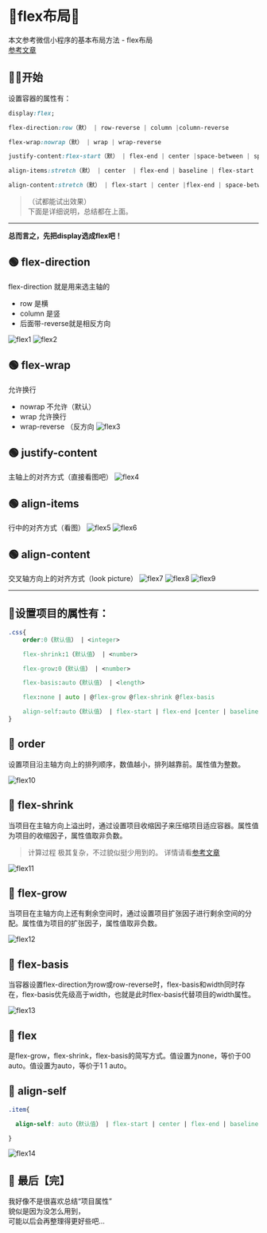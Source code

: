 # 🍇flex布局🍇

本文参考微信小程序的基本布局方法 - flex布局  
[参考文章](https://developers.weixin.qq.com/ebook?action=get_post_info&docid=00080e799303986b0086e605f5680a) 

## 🐱‍👤开始 
设置容器的属性有：  
```css
display:flex;

flex-direction:row（默） | row-reverse | column |column-reverse

flex-wrap:nowrap（默） | wrap | wrap-reverse

justify-content:flex-start（默） | flex-end | center |space-between | space-around | space-evenly

align-items:stretch（默） | center  | flex-end | baseline | flex-start

align-content:stretch（默） | flex-start | center |flex-end | space-between | space-around | space-evenly
```
>（试都能试出效果）  
下面是详细说明，总结都在上面。

---


**总而言之，先把display选成flex吧！**

## 🟢 flex-direction
flex-direction 就是用来选主轴的  
- row 是横 
- column 是竖
- 后面带-reverse就是相反方向

![flex1](../../.vuepress/public/flex/flex1.png)
![flex2](../../.vuepress/public/flex/flex2.png)

## 🟢 flex-wrap
允许换行
- nowrap 不允许（默认）
- wrap 允许换行
- wrap-reverse （反方向
![flex3](../../.vuepress/public/flex/flex3.png)


## 🟢 justify-content
主轴上的对齐方式（直接看图吧）
![flex4](../../.vuepress/public/flex/flex4.png)

## 🟢 align-items
行中的对齐方式（看图）
![flex5](../../.vuepress/public/flex/flex5.png)
![flex6](../../.vuepress/public/flex/flex6.png)

## 🟢 align-content
交叉轴方向上的对齐方式（look picture）
![flex7](../../.vuepress/public/flex/flex7.png)
![flex8](../../.vuepress/public/flex/flex8.png)
![flex9](../../.vuepress/public/flex/flex9.png)

--- 

## 🔵设置项目的属性有：
```css
.css{
    order:0（默认值） | <integer>

    flex-shrink:1（默认值） | <number>

    flex-grow:0（默认值） | <number>

    flex-basis:auto（默认值） | <length>

    flex:none | auto | @flex-grow @flex-shrink @flex-basis

    align-self:auto（默认值） | flex-start | flex-end |center | baseline| stretch
}
```
## 🔵 order
设置项目沿主轴方向上的排列顺序，数值越小，排列越靠前。属性值为整数。

![flex10](../../.vuepress/public/flex/flex10.png)

## 🔵 flex-shrink
当项目在主轴方向上溢出时，通过设置项目收缩因子来压缩项目适应容器。属性值为项目的收缩因子，属性值取非负数。
>计算过程 极其复杂，不过貌似挺少用到的。
详情请看[参考文章](https://developers.weixin.qq.com/ebook?action=get_post_info&docid=00080e799303986b0086e605f5680a)

![flex11](../../.vuepress/public/flex/flex11.png)



## 🔵 flex-grow
当项目在主轴方向上还有剩余空间时，通过设置项目扩张因子进行剩余空间的分配。属性值为项目的扩张因子，属性值取非负数。


![flex12](../../.vuepress/public/flex/flex12.png)

## 🔵 flex-basis
当容器设置flex-direction为row或row-reverse时，flex-basis和width同时存在，flex-basis优先级高于width，也就是此时flex-basis代替项目的width属性。

![flex13](../../.vuepress/public/flex/flex13.jpg)

## 🔵 flex

是flex-grow，flex-shrink，flex-basis的简写方式。值设置为none，等价于00 auto。值设置为auto，等价于1 1 auto。


## 🔵 align-self
```css
.item{

  align-self: auto（默认值） | flex-start | center | flex-end | baseline |stretch

}
```

![flex14](../../.vuepress/public/flex/flex14.png)


## 🐷 最后【完】
我好像不是很喜欢总结“项目属性”  
貌似是因为没怎么用到，  
可能以后会再整理得更好些吧...   
